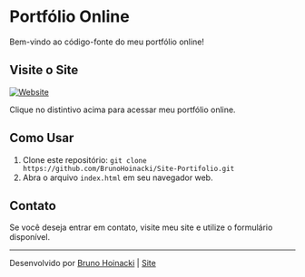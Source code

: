 # Portfólio Online

Bem-vindo ao código-fonte do meu portfólio online!

## Visite o Site

[![Website](https://img.shields.io/website?label=Meu%20Portf%C3%B3lio&style=for-the-badge&url=https%3A%2F%2Fsite-portifolio-dun.vercel.app%2F)](https://site-portifolio-dun.vercel.app/)

Clique no distintivo acima para acessar meu portfólio online.

## Como Usar

1. Clone este repositório: `git clone https://github.com/BrunoHoinacki/Site-Portifolio.git`
2. Abra o arquivo `index.html` em seu navegador web.

## Contato

Se você deseja entrar em contato, visite meu site e utilize o formulário disponível.

---

Desenvolvido por [Bruno Hoinacki](https://github.com/BrunoHoinacki/) | [Site](https://site-portifolio-dun.vercel.app/)
